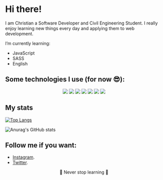 # Hi there!

I am Christian a Software Developer and Civil Engineering Student. I really enjoy learning new things every day and applying them to web development. 

I’m currently learning:

- JavaScript
- SASS
- English

## Some technologies I use (for now 😎):
<p align ="center">
  <img src ="https://img.shields.io/badge/HTML5-E34F26?style=for-the-badge&logo=html5&logoColor=white"/> <img src ="https://img.shields.io/badge/CSS3-1572B6?style=for-the-badge&logo=css3&logoColor=white"/> <img src ="https://img.shields.io/badge/Sass-CC6699?style=for-the-badge&logo=sass&logoColor=white"/> <img src ="https://img.shields.io/badge/JavaScript-323330?style=for-the-badge&logo=javascript&logoColor=F7DF1E"/> <img src= "https://img.shields.io/badge/GIT-E44C30?style=for-the-badge&logo=git&logoColor=white"/> <img src ="https://img.shields.io/badge/GitHub-100000?style=for-the-badge&logo=github&logoColor=white"/> <img src ="https://img.shields.io/badge/Figma-F24E1E?style=for-the-badge&logo=figma&logoColor=white" />
</p>

## My stats
[![Top Langs](https://github-readme-stats.vercel.app/api/top-langs/?username=cquiladiaz&layout=compact&theme=radical)](https://github.com/cquiladiaz/github-readme-stats)

![Anurag's GitHub stats](https://github-readme-stats.vercel.app/api?username=cquiladiaz&theme=radical&show_icons=true)



## Follow me if you want:
- [Instagram](https://www.instagram.com/cquiladiaz/?hl=es).
- [Twitter](https://twitter.com/cquiladiaz). 

<p align = "center"> 
  💚 Never stop learning 💚
</p>
<!--
**cquiladiaz/cquiladiaz** is a ✨ _special_ ✨ repository because its `README.md` (this file) appears on your GitHub profile.

Here are some ideas to get you started:

- 🔭 I’m currently working on ...
- 🌱 I’m currently learning ...
- 👯 I’m looking to collaborate on ...
- 🤔 I’m looking for help with ...
- 💬 Ask me about ...
- 📫 How to reach me: ...
- 😄 Pronouns: ...
- ⚡ Fun fact: ...
-->
